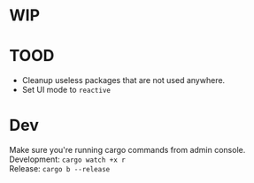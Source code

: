 # WIP

# TOOD

- Cleanup useless packages that are not used anywhere.
- Set UI mode to `reactive`

# Dev

Make sure you're running cargo commands from admin console.
Development: `cargo watch +x r` <br/>
Release: `cargo b --release`
